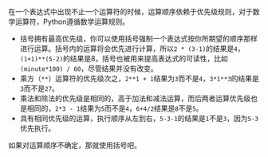 在一个表达式中出现不止一个运算符的时候，运算顺序依赖于优先级规则，对于数学运算符，Python遵循数学运算规则。

* 括号拥有最高优先级，你可以使用括号强制一个表达式按你所期望的顺序那样进行运算。括号内的运算将会优先进行计算，所以`2 * (3-1)`的结果是`4`，`(1+1)**(5-2)`的结果是8，括号也被用来提高表达式的可读性，比如`(minute*100) / 60`，尽管结果并没有改变。
* 乘方（`**`）运算符的优先级次之，`2**1 + 1`结果为`3`而不是`4`，`3*1**3`的结果是`3`而不是`27`。
* 乘法和除法的优先级是相同的，高于加法和减法运算，而后两者运算优先级也是相同的，`2*3 - 1`结果为`5`而不是`4`，`6+4/2`结果是`8`不是`5`。
* 具有相同优先级的运算，执行顺序从左到右，`5-3-1`的结果是`1`不是`3`，因为`5-3`优先执行。

如果对运算顺序不确定，那就使用括号吧。